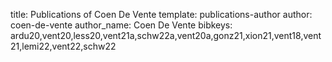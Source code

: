 title: Publications of Coen De Vente
template: publications-author
author: coen-de-vente
author_name: Coen De Vente
bibkeys: ardu20,vent20,less20,vent21a,schw22a,vent20a,gonz21,xion21,vent18,vent21,lemi22,vent22,schw22
